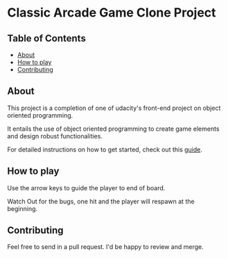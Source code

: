 # Classic Arcade Game Clone Project

## Table of Contents

- [About](#about)
- [How to play](#howtoplay)
- [Contributing](#contributing)

## About

This project is a completion of one of  udacity's front-end project on object oriented programming. 

It entails the use of object oriented programming to create game elements and design robust functionalities.

For detailed instructions on how to get started, check out this [guide](https://docs.google.com/document/d/1v01aScPjSWCCWQLIpFqvg3-vXLH2e8_SZQKC8jNO0Dc/pub?embedded=true).

## How to play

Use the arrow keys to guide the player to end of board.

Watch Out for the bugs, one hit and the player will respawn at the beginning. 



## Contributing

Feel free to send in a pull request. I'd be happy to review and merge.

